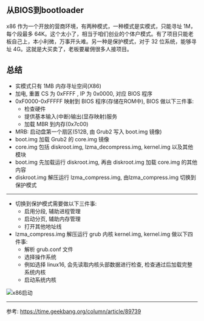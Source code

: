 ## 从BIOS到bootloader

x86 作为一个开放的营商环境，有两种模式，一种模式是实模式，只能寻址 1M，每个段最多 64K。这个太小了，相当于咱们创业的个体户模式。有了项目只能老板自己上，本小利微，万事开头难。另一种是保护模式，对于 32 位系统，能够寻址 4G。这就是大买卖了，老板要雇佣很多人接项目。

## 总结

- 实模式只有 1MB 内存寻址空间(X86)
- 加电, 重置 CS 为 0xFFFF , IP 为 0x0000, 对应 BIOS 程序
- 0xF0000-0xFFFFF 映射到 BIOS 程序(存储在ROM中), BIOS 做以下三件事:
    - 检查硬件
    - 提供基本输入(中断)输出(显存映射)服务
    - 加载 MBR 到内存(0x7c00)
- MRB: 启动盘第一个扇区(512B, 由 Grub2 写入 boot.img 镜像)
- boot.img 加载 Grub2 的 core.img 镜像
- core.img 包括 diskroot.img, lzma_decompress.img, kernel.img 以及其他模块
- boot.img 先加载运行 diskroot.img, 再由 diskroot.img 加载 core.img 的其他内容
- diskroot.img 解压运行 lzma_compress.img, 由lzma_compress.img 切换到保护模式

-----------

- 切换到保护模式需要做以下三件事:
    - 启用分段, 辅助进程管理
    - 启动分页, 辅助内存管理
    - 打开其他地址线
- lzma_compress.img 解压运行 grub 内核 kernel.img, kernel.img 做以下四件事:
    - 解析 grub.conf 文件
    - 选择操作系统
    - 例如选择 linux16, 会先读取内核头部数据进行检查, 检查通过后加载完整系统内核
    - 启动系统内核

![x86启动](https://static001.geekbang.org/resource/image/0a/6b/0a29c1d3e1a53b2523d2dcab3a59886b.jpeg)

---
参考:
https://time.geekbang.org/column/article/89739